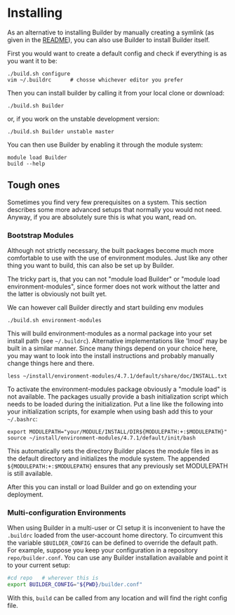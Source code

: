 

# Installing

As an alternative to installing Builder by manually creating a symlink (as
given in the [README](../README.md)), you can also use Builder to install
Builder itself.

First you would want to create a default config and check if everything is as
you want it to be:

    ./build.sh configure
    vim ~/.buildrc      # chosse whichever editor you prefer

Then you can install builder by calling it from your local clone or download:

    ./build.sh Builder

or, if you work on the unstable development version:

    ./build.sh Builder unstable master

You can then use Builder by enabling it through the module system:

    module load Builder
    build --help


## Tough ones

Sometimes you find very few prerequisites on a system. This section describes
some more advanced setups that normally you would not need. Anyway, if you are
absolutely sure this is what you want, read on.


### Bootstrap Modules

Although not strictly necessary, the built packages become much more
comfortable to use with the use of environment modules. Just like any other
thing you want to build, this can also be set up by Builder.

The tricky part is, that you can not "module load Builder" or "module load
environment-modules", since former does not work without the latter and the
latter is obviously not built yet.

We can however call Builder directly and start building env modules

    ./build.sh environment-modules

This will build environment-modules as a normal package into your set install
path (see `~/.buildrc`). Alternative implementations like 'lmod' may be built
in a similar manner. Since many things depend on your choice here, you may want
to look into the install instructions and probably manually change things here
and there.

    less ~/install/environment-modules/4.7.1/default/share/doc/INSTALL.txt

To activate the environment-modules package obviously a "module load" is not
available. The packages usually provide a bash initialization script which
needs to be loaded during the initialization.  Put a line like the following
into your initialization scripts, for example when using bash add this to your
`~/.bashrc`:

    export MODULEPATH="your/MODULE/INSTALL/DIR${MODULEPATH:+:$MODULEPATH}"
    source ~/install/environment-modules/4.7.1/default/init/bash

This automatically sets the directory Builder places the module files in as the
default directory and initializes the module system. The appended
`${MODULEPATH:+:$MODULEPATH}` ensures that any previously set MODULEPATH is
still available.

After this you can install or load Builder and go on extending your deployment.


### Multi-configuration Environments

When using Builder in a multi-user or CI setup it is inconvenient to have the
`.buildrc` loaded from the user-account home directory. To circumvent this the
variable `$BUILDER_CONFIG` can be defined to override the default path. For
example, suppose you keep your configuration in a repository
`repo/builder.conf`. You can use any Builder installation available and point
it to your current setup:

```bash
#cd repo   # wherever this is
export BUILDER_CONFIG="${PWD}/builder.conf"
```

With this, `build` can be called from any location and will find the right
config file.
